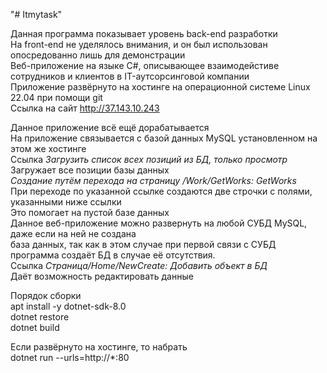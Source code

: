"# Itmytask" 

Данная программа показывает уровень back-end разработки\
На front-end не уделялось внимания, и он был использован опосредованно лишь для демонстрации\
Веб-приложение на языке C#, описывающее взаимодейстиве сотрудников и клиентов в IT-аутсорсинговой компании\
Приложение развёрнуто на хостинге на операционной системе Linux 22.04 при помощи git\
Ссылка на сайт http://37.143.10.243

Данное приложение всё ещё дорабатывается\
На приложение связывается с базой данных  MySQL установленном на этом же хостинге\
Ссылка  *Загрузить список всех позиций из БД, только просмотр*\
Загружает все позиции базы данных\
*Создание путём перехода на страницу /Work/GetWorks: GetWorks*\
При переходе по указанной ссылке создаются две строчки с полями, указанными ниже ссылки\
Это помогает на пустой базе данных\
Данное веб-приложение можно развернуть на любой СУБД MySQL, даже если на ней не создана\
база данных, так как в этом случае при первой связи с СУБД программа создаёт БД в случае её отсутствия.\
Ссылка *Страница/Home/NewCreate: Добавить объект в БД*\
Даёт возможность редактировать данные

Порядок сборки\
apt install -y dotnet-sdk-8.0\
dotnet restore\
dotnet build

Если развёрнуто на хостинге, то набрать\
dotnet run --urls=http://*:80
